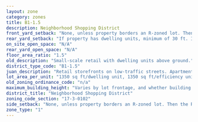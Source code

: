 ```yaml
---
layout: zone
category: zones
title: B1-1.5
description: Neighborhood Shopping District
front_yard_setback: "None, unless property borders an R-zoned lot. Then the front setback must be at least 50% of the R lot&#39;s front setback. (See 17-3-0404.)"
rear_yard_setback: "If property has dwelling units, minimum of 30 ft. If its rear property line borders the side property line of an R-zoned lot, the rear setback must equal the side setback of the R-zoned lot. If rear line borders the R lot&#39;s rear line, setback must be at least 16 ft."
on_site_open_space: "N/A"
rear_yard_open_space: "N/A"
floor_area_ratio: "1.5"
old_description: "Small-scale retail with dwelling units above ground."
district_type_code: "B1-1.5"
juan_description: "Retail storefronts on low-traffic streets. Apartments allowed above the ground floor."
lot_area_per_unit: "1350 sq ft/dwelling unit, 1350 sq ft/efficiency unit, no SRO units allowed"
old_zoning_ordinance_code: "n/a"
maximum_building_height: "Varies by lot frontage, and whether building has ground-floor commercial space. (See 17-3-0408)"
district_title: "Neighborhood Shopping District"
zoning_code_section: "17-3-0102"
side_setback: "None, unless property borders an R-zoned lot. Then the R lot&#39;s front setback applies."
zone_type: "1"
---
```

